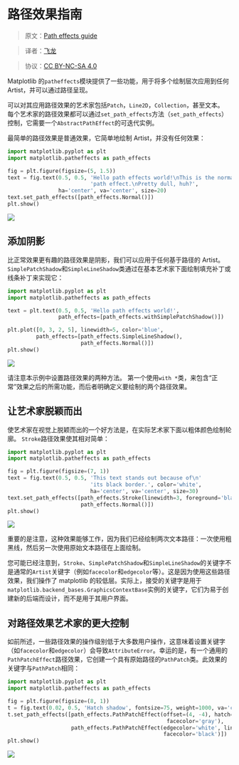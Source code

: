 # 路径效果指南

> 原文：[Path effects guide](http://matplotlib.org/users/patheffects_guide.html)

> 译者：[飞龙](https://github.com/)

> 协议：[CC BY-NC-SA 4.0](http://creativecommons.org/licenses/by-nc-sa/4.0/)

Matplotlib 的`patheffects`模块提供了一些功能，用于将多个绘制层次应用到任何 Artist，并可以通过路径呈现。

可以对其应用路径效果的艺术家包括`Patch`，`Line2D`，`Collection`，甚至文本。 每个艺术家的路径效果都可以通过`set_path_effects`方法（`set_path_effects`）控制，它需要一个`AbstractPathEffect`的可迭代实例。

最简单的路径效果是普通效果，它简单地绘制 Artist，并没有任何效果：

```py
import matplotlib.pyplot as plt
import matplotlib.patheffects as path_effects

fig = plt.figure(figsize=(5, 1.5))
text = fig.text(0.5, 0.5, 'Hello path effects world!\nThis is the normal '
                          'path effect.\nPretty dull, huh?',
                ha='center', va='center', size=20)
text.set_path_effects([path_effects.Normal()])
plt.show()
```

![](http://matplotlib.org/_images/patheffects_guide-1.png)

## 添加阴影

比正常效果更有趣的路径效果是阴影，我们可以应用于任何基于路径的 Artist。 `SimplePatchShadow`和`SimpleLineShadow`类通过在基本艺术家下面绘制填充补丁或线条补丁来实现它：

```py
import matplotlib.pyplot as plt
import matplotlib.patheffects as path_effects

text = plt.text(0.5, 0.5, 'Hello path effects world!',
                path_effects=[path_effects.withSimplePatchShadow()])

plt.plot([0, 3, 2, 5], linewidth=5, color='blue',
         path_effects=[path_effects.SimpleLineShadow(),
                       path_effects.Normal()])
plt.show()
```

![](http://matplotlib.org/_images/patheffects_guide-2.png)

请注意本示例中设置路径效果的两种方法。 第一个使用`with *`类，来包含“正常”效果之后的所需功能，而后者明确定义要绘制的两个路径效果。

## 让艺术家脱颖而出

使艺术家在视觉上脱颖而出的一个好方法是，在实际艺术家下面以粗体颜色绘制轮廓。 `Stroke`路径效果使其相对简单：

```py
import matplotlib.pyplot as plt
import matplotlib.patheffects as path_effects

fig = plt.figure(figsize=(7, 1))
text = fig.text(0.5, 0.5, 'This text stands out because of\n'
                          'its black border.', color='white',
                          ha='center', va='center', size=30)
text.set_path_effects([path_effects.Stroke(linewidth=3, foreground='black'),
                       path_effects.Normal()])
plt.show()
```

![](http://matplotlib.org/_images/patheffects_guide-3.png)


重要的是注意，这种效果能够工作，因为我们已经绘制两次文本路径：一次使用粗黑线，然后另一次使用原始文本路径在上面绘制。

您可能已经注意到，`Stroke`、`SimplePatchShadow`和`SimpleLineShadow`的关键字不是通常的`Artist`关键字（例如`facecolor`和`edgecolor`等）。这是因为使用这些路径效果，我们操作了 matplotlib 的较低层。实际上，接受的关键字是用于`matplotlib.backend_bases.GraphicsContextBase`实例的关键字，它们为易于创建新的后端而设计，而不是用于其用户界面。

## 对路径效果艺术家的更大控制

如前所述，一些路径效果的操作级别低于大多数用户操作，这意味着设置关键字（如`facecolor`和`edgecolor`）会导致`AttributeError`。幸运的是，有一个通用的`PathPatchEffect`路径效果，它创建一个具有原始路径的`PathPatch`类。此效果的关键字与`PathPatch`相同：

```py
import matplotlib.pyplot as plt
import matplotlib.patheffects as path_effects

fig = plt.figure(figsize=(8, 1))
t = fig.text(0.02, 0.5, 'Hatch shadow', fontsize=75, weight=1000, va='center')
t.set_path_effects([path_effects.PathPatchEffect(offset=(4, -4), hatch='xxxx',
                                                  facecolor='gray'),
                    path_effects.PathPatchEffect(edgecolor='white', linewidth=1.1,
                                                 facecolor='black')])
plt.show()
```

![](http://matplotlib.org/_images/patheffects_guide-4.png)
